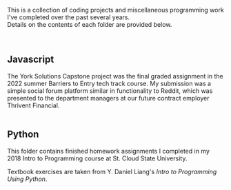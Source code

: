 This is a collection of coding projects and miscellaneous programming work I've completed over the past several years.\
Details on the contents of each folder are provided below.

<br>

<h2>Javascript</h2>
The York Solutions Capstone project was the final graded assignment in the 2022 summer Barriers to Entry tech track course. My submission was a simple social forum platform similar in functionality to Reddit, which was presented to the department managers at our future contract employer Thrivent Financial.


<br>
<br>



<h2>Python</h2>
This folder contains finished homework assignments I completed in my 2018 Intro to Programming course at St. Cloud State University.


<br>

Textbook exercises are taken from Y. Daniel Liang's *Intro to Programming Using Python*.
